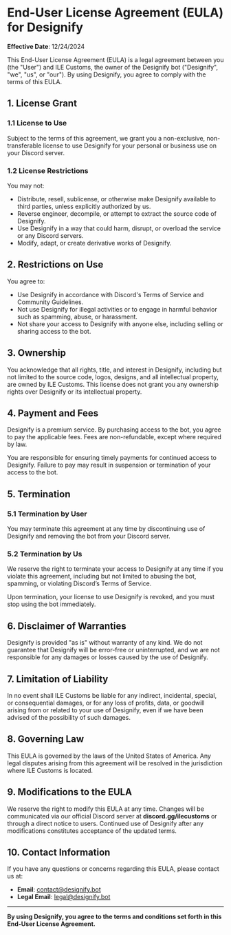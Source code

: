 # End-User License Agreement (EULA) for Designify

**Effective Date**: 12/24/2024

This End-User License Agreement (EULA) is a legal agreement between you (the "User") and ILE Customs, the owner of the Designify bot ("Designify", "we", "us", or "our"). By using Designify, you agree to comply with the terms of this EULA.

## 1. License Grant

### 1.1 License to Use
Subject to the terms of this agreement, we grant you a non-exclusive, non-transferable license to use Designify for your personal or business use on your Discord server.

### 1.2 License Restrictions
You may not:
- Distribute, resell, sublicense, or otherwise make Designify available to third parties, unless explicitly authorized by us.
- Reverse engineer, decompile, or attempt to extract the source code of Designify.
- Use Designify in a way that could harm, disrupt, or overload the service or any Discord servers.
- Modify, adapt, or create derivative works of Designify.

## 2. Restrictions on Use

You agree to:
- Use Designify in accordance with Discord's Terms of Service and Community Guidelines.
- Not use Designify for illegal activities or to engage in harmful behavior such as spamming, abuse, or harassment.
- Not share your access to Designify with anyone else, including selling or sharing access to the bot.

## 3. Ownership

You acknowledge that all rights, title, and interest in Designify, including but not limited to the source code, logos, designs, and all intellectual property, are owned by ILE Customs. This license does not grant you any ownership rights over Designify or its intellectual property.

## 4. Payment and Fees

Designify is a premium service. By purchasing access to the bot, you agree to pay the applicable fees. Fees are non-refundable, except where required by law.

You are responsible for ensuring timely payments for continued access to Designify. Failure to pay may result in suspension or termination of your access to the bot.

## 5. Termination

### 5.1 Termination by User
You may terminate this agreement at any time by discontinuing use of Designify and removing the bot from your Discord server.

### 5.2 Termination by Us
We reserve the right to terminate your access to Designify at any time if you violate this agreement, including but not limited to abusing the bot, spamming, or violating Discord’s Terms of Service.

Upon termination, your license to use Designify is revoked, and you must stop using the bot immediately.

## 6. Disclaimer of Warranties

Designify is provided "as is" without warranty of any kind. We do not guarantee that Designify will be error-free or uninterrupted, and we are not responsible for any damages or losses caused by the use of Designify.

## 7. Limitation of Liability

In no event shall ILE Customs be liable for any indirect, incidental, special, or consequential damages, or for any loss of profits, data, or goodwill arising from or related to your use of Designify, even if we have been advised of the possibility of such damages.

## 8. Governing Law

This EULA is governed by the laws of the United States of America. Any legal disputes arising from this agreement will be resolved in the jurisdiction where ILE Customs is located.

## 9. Modifications to the EULA

We reserve the right to modify this EULA at any time. Changes will be communicated via our official Discord server at **discord.gg/ilecustoms** or through a direct notice to users. Continued use of Designify after any modifications constitutes acceptance of the updated terms.

## 10. Contact Information

If you have any questions or concerns regarding this EULA, please contact us at:

- **Email**: [contact@designify.bot](mailto:contact@designify.bot)
- **Legal Email**: [legal@designify.bot](mailto:legal@designify.bot)

---

**By using Designify, you agree to the terms and conditions set forth in this End-User License Agreement.**
